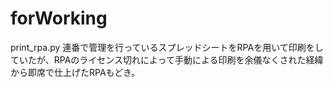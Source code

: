 # forWorking

print_rpa.py
連番で管理を行っているスプレッドシートをRPAを用いて印刷をしていたが、RPAのライセンス切れによって手動による印刷を余儀なくされた経緯から即席で仕上げたRPAもどき。

